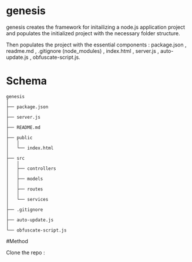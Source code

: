 # genesis

genesis creates the framework for initailizing a node.js application project and populates the initialized project with the necessary folder structure.

Then populates the project with the essential components : package.json , readme.md , .gitignore (node_modules) , index.html , server.js , auto-update.js , obfuscate-script.js.

# Schema

```
genesis
│
├── package.json
│
├── server.js
│
├── README.md
│
├── public
│   │
│   └── index.html
│
├── src
│   │
│   ├── controllers
│   │
│   ├── models
│   │
│   ├── routes
│   │
│   └── services
│
├── .gitignore
│
├── auto-update.js
│
└── obfuscate-script.js
```

#Method

Clone the repo :
